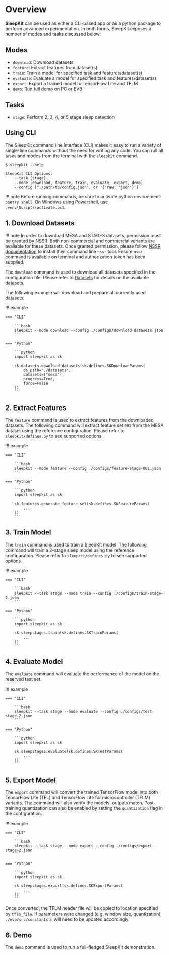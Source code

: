 # Overview

__SleepKit__ can be used as either a CLI-based app or as a python package to perform advanced experimentation. In both forms, SleepKit exposes a number of modes and tasks discussed below:

## Modes

* `download`: Download datasets
* `feature`: Extract features from dataset(s)
* `train`: Train a model for specified task and features/dataset(s)
* `evaluate`: Evaluate a model for specified task and features/dataset(s)
* `export`: Export a trained model to TensorFlow Lite and TFLM
* `demo`: Run full demo on PC or EVB

## Tasks

* `stage`: Perform 2, 3, 4, or 5 stage sleep detection
<!-- * `apnea`: Detect hypopnea/apnea events
* `arousal`: Detect sleep arousal events -->

## Using CLI

The SleepKit command line interface (CLI) makes it easy to run a variefy of single-line commands without the need for writing any code. You can rull all tasks and modes from the terminal with the `sleepkit` command.

<div class="termy">

```console
$ sleepkit --help

SleepKit CLI Options:
    --task [stage]
    --mode [download, feature, train, evaluate, export, demo]
    --config ["./path/to/config.json", or '{"raw: "json"}']
```

</div>

!!! note
    Before running commands, be sure to activate python environment: `poetry shell`. On Windows using Powershell, use `.venv\Scripts\activate.ps1`.

## __1. Download Datasets__

!!! note
    In order to download MESA and STAGES datasets, permission must be granted by NSSR. Both non-commercial and commercial variants are available for these datasets. Once granted permission, please follow [NSSR documentation](https://github.com/nsrr/nsrr-gem) to install their command line `nssr` tool.
    Ensure `nssr` command is available on terminal and authorization token has been supplied.

The `download` command is used to download all datasets specified in the configuration file. Please refer to [Datasets](./datasets.md) for details on the available datasets.

The following example will download and prepare all currently used datasets.

!!! example

    === "CLI"

        ```bash
        sleepkit --mode download --config ./configs/download-datasets.json
        ```

    === "Python"

        ```python
        import sleepkit as sk

        sk.datasets.download_datasets(sk.defines.SKDownloadParams(
            ds_path="./datasets",
            datasets=["mesa"],
            progress=True,
            force=False
        ))
        ```

## __2. Extract Features__

The `feature` command is used to extract features from the downloaded datasets. The following command will extract feature set `001` from the MESA dataset using the reference configuration. Please refer to `sleepkit/defines.py` to see supported options.

!!! example

    === "CLI"

        ```bash
        sleepkit --mode feature --config ./configs/feature-stage-001.json
        ```

    === "Python"

        ```python
        import sleepkit as sk

        sk.features.generate_feature_set(sk.defines.SKFeatureParams(
            ...
        ))
        ```

## __3. Train Model__

The `train` command is used to train a SleepKit model. The following command will train a 2-stage sleep model using the reference configuration. Please refer to `sleepkit/defines.py` to see supported options.

!!! example

    === "CLI"

        ```bash
        sleepkit --task stage --mode train --config ./configs/train-stage-2.json
        ```

    === "Python"

        ```python
        import sleepkit as sk

        sk.sleepstages.train(sk.defines.SKTrainParams(
            ...
        ))
        ```

## __4. Evaluate Model__

The `evaluate` command will evaluate the performance of the model on the reserved test set.

!!! example

    === "CLI"

        ```bash
        sleepkit --task stage --mode evaluate --config ./configs/test-stage-2.json
        ```

    === "Python"

        ```python
        import sleepkit as sk

        sk.sleepstages.evaluate(sk.defines.SKTestParams(
            ...
        ))
        ```

## __5. Export Model__

The `export` command will convert the trained TensorFlow model into both TensorFlow Lite (TFL) and TensorFlow Lite for microcontroller (TFLM) variants. The command will also verify the models' outputs match. Post-training quantization can also be enabled by setting the `quantization` flag in the configuration.

!!! example

    === "CLI"

        ```bash
        sleepkit --task stage --mode export --config ./configs/export-stage-2.json
        ```

    === "Python"

        ```python
        import sleepkit as sk

        sk.sleepstages.export(sk.defines.SKExportParams(
            ...
        ))
        ```

Once converted, the TFLM header file will be copied to location specified by `tflm_file`. If parameters were changed (e.g. window size, quantization), `./evb/src/constants.h` will need to be updated accordingly.

## __6. Demo__

The `demo` command is used to run a full-fledged SleepKit demonstration.

